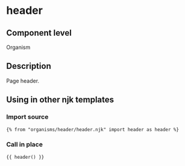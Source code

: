 # header

## Component level

Organism

## Description

Page header.

## Using in other njk templates

### Import source

```
{% from "organisms/header/header.njk" import header as header %}
```

### Call in place

```
{{ header() }}
```
